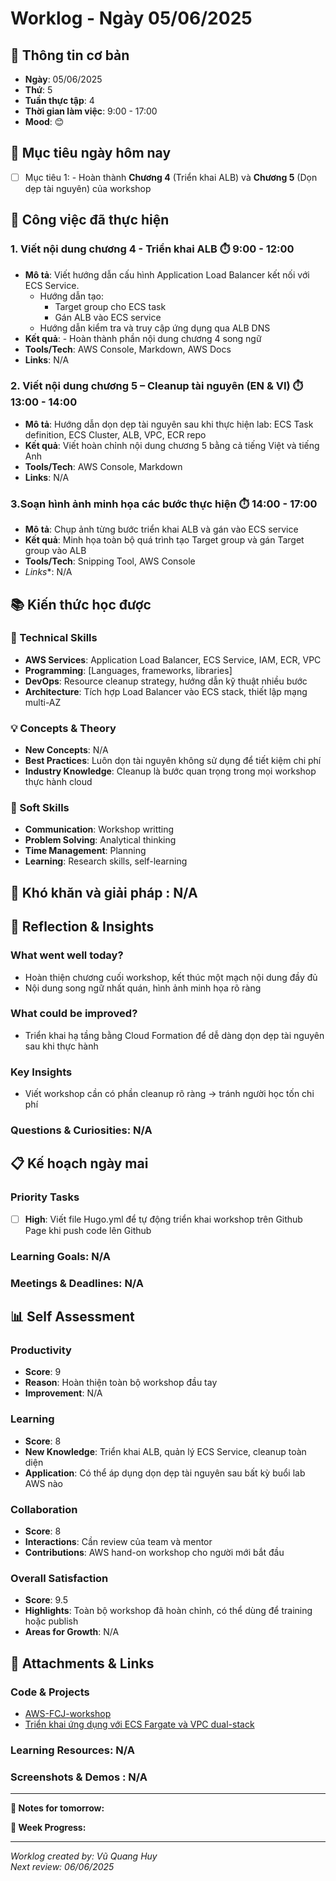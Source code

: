 # Worklog - Ngày 05/06/2025

## 📅 Thông tin cơ bản
- **Ngày**: 05/06/2025
- **Thứ**: 5
- **Tuần thực tập**: 4
- **Thời gian làm việc**: 9:00 - 17:00
- **Mood**: 😊

## 🎯 Mục tiêu ngày hôm nay
- [ ] Mục tiêu 1: - Hoàn thành **Chương 4** (Triển khai ALB) và **Chương 5** (Dọn dẹp tài nguyên) của workshop  

## 💼 Công việc đã thực hiện

### 1. Viết nội dung chương 4 - Triển khai ALB ⏱️ 9:00 - 12:00
- **Mô tả**: Viết hướng dẫn cấu hình Application Load Balancer kết nối với ECS Service.
  - Hướng dẫn tạo:
    - Target group cho ECS task
    - Gán ALB vào ECS service
  - Hướng dẫn kiểm tra và truy cập ứng dụng qua ALB DNS
- **Kết quả**:  - Hoàn thành phần nội dung chương 4 song ngữ
- **Tools/Tech**: AWS Console, Markdown, AWS Docs
- **Links**: N/A

### 2.  Viết nội dung chương 5 – Cleanup tài nguyên (EN & VI) ⏱️ 13:00 - 14:00
- **Mô tả**: Hướng dẫn dọn dẹp tài nguyên sau khi thực hiện lab: ECS Task definition, ECS Cluster, ALB, VPC, ECR repo
- **Kết quả**: Viết hoàn chỉnh nội dung chương 5 bằng cả tiếng Việt và tiếng Anh
- **Tools/Tech**: AWS Console, Markdown
- **Links**: N/A

### 3.Soạn hình ảnh minh họa các bước thực hiện ⏱️ 14:00 - 17:00
- **Mô tả**: Chụp ảnh từng bước triển khai ALB và gán vào ECS service
- **Kết quả**: Minh họa toàn bộ quá trình tạo Target group và gán Target group vào ALB
- **Tools/Tech**: Snipping Tool, AWS Console
- *Links**: N/A

## 📚 Kiến thức học được

### 🔧 Technical Skills
- **AWS Services**: Application Load Balancer, ECS Service, IAM, ECR, VPC
- **Programming**: [Languages, frameworks, libraries]
- **DevOps**: Resource cleanup strategy, hướng dẫn kỹ thuật nhiều bước
- **Architecture**: Tích hợp Load Balancer vào ECS stack, thiết lập mạng multi-AZ

### 💡 Concepts & Theory
- **New Concepts**: N/A
- **Best Practices**: Luôn dọn tài nguyên không sử dụng để tiết kiệm chi phí
- **Industry Knowledge**: Cleanup là bước quan trọng trong mọi workshop thực hành cloud

### 🤝 Soft Skills
- **Communication**: Workshop writting
- **Problem Solving**: Analytical thinking
- **Time Management**: Planning
- **Learning**: Research skills, self-learning

## 🚧 Khó khăn và giải pháp : N/A

## 💭 Reflection & Insights

### What went well today?
- Hoàn thiện chương cuối workshop, kết thúc một mạch nội dung đầy đủ
- Nội dung song ngữ nhất quán, hình ảnh minh họa rõ ràng

### What could be improved?
- Triển khai hạ tầng bằng Cloud Formation để dễ dàng dọn dẹp tài nguyên sau khi thực hành

### Key Insights
- Viết workshop cần có phần cleanup rõ ràng → tránh người học tốn chi phí

### Questions & Curiosities: N/A

## 📋 Kế hoạch ngày mai

### Priority Tasks
- [ ] **High**: Viết file Hugo.yml để tự động triển khai workshop trên Github Page khi push code lên Github

### Learning Goals: N/A

### Meetings & Deadlines: N/A

## 📊 Self Assessment

### Productivity
- **Score**: 9
- **Reason**: Hoàn thiện toàn bộ workshop đầu tay
- **Improvement**: N/A

### Learning
- **Score**: 8
- **New Knowledge**: Triển khai ALB, quản lý ECS Service, cleanup toàn diện 
- **Application**: Có thể áp dụng dọn dẹp tài nguyên sau bất kỳ buổi lab AWS nào

### Collaboration
- **Score**: 8
- **Interactions**: Cần review của team và mentor
- **Contributions**: AWS hand-on workshop cho người mới bắt đầu

### Overall Satisfaction
- **Score**: 9.5 
- **Highlights**: Toàn bộ workshop đã hoàn chỉnh, có thể dùng để training hoặc publish
- **Areas for Growth**: N/A

## 📎 Attachments & Links

### Code & Projects
- [AWS-FCJ-workshop](https://github.com/ConKhiPecPeC/AWS-FCJ-workshop.git)
- [Triển khai ứng dụng với ECS Fargate và VPC dual-stack](https://conkhipecpec.github.io/AWS-FCJ-workshop/vi/)
### Learning Resources: N/A

### Screenshots & Demos : N/A

---

**📝 Notes for tomorrow:**

**🎯 Week Progress:**

---
*Worklog created by: Vũ Quang Huy*  
*Next review: 06/06/2025*
